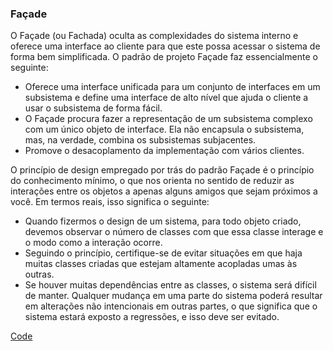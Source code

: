 ### Façade
O Façade (ou Fachada) oculta as complexidades do sistema interno e oferece uma interface ao cliente para que este possa acessar o sistema de forma bem simplificada. O padrão de projeto Façade faz essencialmente o seguinte:
- Oferece uma interface unificada para um conjunto de interfaces em um subsistema e define uma interface de alto nível que ajuda o cliente a usar o subsistema de forma fácil.
- O Façade procura fazer a representação de um subsistema complexo com um único objeto de interface. Ela não encapsula o subsistema, mas, na verdade, combina os subsistemas subjacentes.
- Promove o desacoplamento da implementação com vários clientes.

O princípio de design empregado por trás do padrão Façade é o princípio do conhecimento mínimo, o que nos orienta no sentido de reduzir as interações entre os objetos a apenas alguns amigos que sejam próximos a você. Em termos reais, isso significa o seguinte:
- Quando fizermos o design de um sistema, para todo objeto criado, devemos observar o número de classes com que essa classe interage e o modo como a interação ocorre.
- Seguindo o princípio, certifique-se de evitar situações em que haja muitas classes criadas que estejam altamente acopladas umas às outras.
- Se houver muitas dependências entre as classes, o sistema será difícil de manter. Qualquer mudança em uma parte do sistema poderá resultar em alterações não intencionais em outras partes, o que significa que o sistema estará exposto a regressões, e isso deve ser evitado.


[Code](code.py)